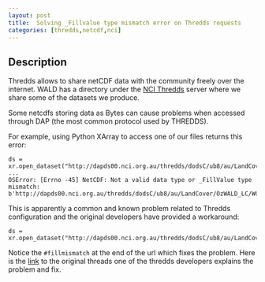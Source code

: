 ```yaml
---
layout: post
title:  Solving _Fillvalue type mismatch error on Thredds requests
categories: [thredds,netcdf,nci]
---
```


## Description

Thredds allows to share netCDF data with the community freely over the internet. WALD has a directory under the [NCI Thredds](http://dap.nci.org.au/thredds/catalog.html) server where we share some of the datasets we produce. 

Some netcdfs storing data as Bytes can cause problems when accessed through DAP (the most common protocol used by THREDDS).

For example, using Python XArray to access one of our files returns this error:

```
ds = xr.open_dataset("http://dapds00.nci.org.au/thredds/dodsC/ub8/au/LandCover/OzWALD_LC/WCF_2018_mosaic_AustAlb_25m.nc")
...
OSError: [Errno -45] NetCDF: Not a valid data type or _FillValue type mismatch: b'http://dapds00.nci.org.au/thredds/dodsC/ub8/au/LandCover/OzWALD_LC/WCF_2018_mosaic_AustAlb_25m.nc'
```

This is apparently a common and known problem related to Thredds configuration and the original developers have provided a workaround:

```
ds = xr.open_dataset("http://dapds00.nci.org.au/thredds/dodsC/ub8/au/LandCover/OzWALD_LC/WCF_2018_mosaic_AustAlb_25m.nc#fillmismatch")
```

Notice the `#fillmismatch` at the end of the url which fixes the problem. Here is the [link](https://github.com/Unidata/netcdf-c/issues/1299#issuecomment-458312804) to the original threads one of the thredds developers explains the problem and fix.

